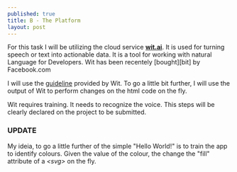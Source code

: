```yaml
---
published: true
title: B - The Platform
layout: post
---
```

For this task I will be utilizing the cloud service [**wit.ai**][wit]. It is used for turning speech or text into actionable data. It is a tool for working with natural Language for Developers.
Wit has been recentely [bought][bit] by Facebook.com

I will use the [guideline][gui] provided by Wit. To go a little bit further, I will use the output of Wit to perform changes on the html code on the fly.

Wit requires training. It needs to recognize the voice. This steps will be clearly declared on the project to be submitted.

### UPDATE

My ideia, to go a little further of the simple "Hello World!" is to train the app to identify colours. Given the value of the colour, the change the "fill" attribute of a *\<svg\>* on the fly.

[//]: # (These are reference links used in the body of this note and get stripped out when the markdown processor does its job.)

[wacwigi]: <https://www.wacom.com/en-us/store/other/wireless-accessory-kit#tab_overview>
[wit]: <https://wit.ai/>
[gui]: <https://wit.ai/docs/web/0.7.0>
